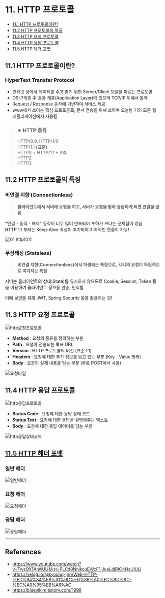 # 11. HTTP 프로토콜

- [11.1 HTTP 프로토콜이란?](#111-http-프로토콜이란)
- [11.2 HTTP 프로토콜의 특징](#112-http-프로토콜의-특징)
- [11.3 HTTP 요청 프로토콜](#113-http-요청-프로토콜)
- [11.4 HTTP 응답 프로토콜](#114-http-응답-프로토콜)
- [11.5 HTTP 헤더 포맷](#115-http-헤더-포맷)

## 11.1 HTTP 프로토콜이란?

### **HyperText Transfer Protocol**

- 인터넷 상에서 데이터를 주고 받기 위한 Server/Client 모델을 따르는 프로토콜
- OSI 7계층 中 응용 계층(Application Layer)에 있으며 TCP/IP 위에서 동작
- Request / Response 동작에 기반하여 서비스 제공
- www에서 쓰이는 핵심 프로토콜로, 문서 전송을 위해 쓰이며 오늘날 거의 모든 웹 애플리케이션에서 사용됨

> ### ※ HTTP 종류
>
> HTTP/0.9, HTTP/1/0 <br>
> HTTP/1.1 **(표준)** <br>
> HTTPS = HTTP/1.1 + SSL <br>
> HTTP2 <br>
> HTTP3

## 11.2 HTTP 프로토콜의 특징

### **비연결 지향 (Connectionless)**

> **클라이언트에서 서버에 요청을 하고, 서버가 요청을 받아 응답하게 되면 연결을 끊음**

"연결 - 동작 - 해제" 동작이 너무 많이 반복되어 부하가 크다는 문제점이 있음<br>
HTTP 1.1 부터는 Keep-Alive 속성이 추가되어 지속적인 연결이 가능!

![01 http1011](https://user-images.githubusercontent.com/50864657/128696940-ae68a59e-9caa-4edf-9702-0e470c90239c.png)

### **무상태성 (Stateless)**

> **비연결 지향(Connectionless)에서 파생되는 특징으로, 각각의 요청이 독립적으로 여겨지는 특징**

서버는 클라이언트의 상태(State)를 유지하지 않으므로 Cookie, Session, Token 등을 이용하여 클라이언트 정보를 인증, 인식함

이때 보안을 위해 JWT, Spring Security 등을 활용하는 것!

## 11.3 HTTP 요청 프로토콜

![http요청프로토콜](https://user-images.githubusercontent.com/50864657/128697123-afbcc666-4103-4e24-98f9-a96dbfcc0fb4.png)

- **Method** : 요청의 종류를 정의하는 부분
- **Path** : 요청이 전송되는 목표 URL
- **Version** : HTTP 프로토콜의 버전 (표준 1.1)
- **Headers** : 요청에 대한 추가 정보를 담고 있는 부분 (Key - Value 형태)
- **Body** : 요청의 실제 내용을 담는 부분 (주로 POST에서 사용)

![요청타입](https://user-images.githubusercontent.com/50864657/128697197-aaa2da41-72f2-42d6-a56a-ae7757422604.png)

## 11.4 HTTP 응답 프로토콜

![http응답프로토콜](https://user-images.githubusercontent.com/50864657/128697952-0973881c-abb1-4f95-a381-d6ba65310291.png)

- **Status Code** : 요청에 대한 응답 상태 코드
- **Status Text** : 요청에 대한 응답을 설명해주는 텍스트
- **Body** : 요청에 대한 응답 데이터를 담는 부분

![http응답상태코드](https://user-images.githubusercontent.com/50864657/128698270-c42b5962-bccd-455b-b699-d0fb46d9ca8b.PNG)

## [11.5 HTTP 헤더 포맷](https://jeong-pro.tistory.com/181)

### **일반 헤더**

![일반헤더](https://user-images.githubusercontent.com/50864657/128699608-87bcb275-b254-44ed-b7d3-68f1e5624686.PNG)

### **요청 헤더**

![요청헤더](https://user-images.githubusercontent.com/50864657/128699621-8f5c534a-822b-45dd-b4d7-1d8245d1bb16.PNG)

### **응답 헤더**

![응답헤더](https://user-images.githubusercontent.com/50864657/128699632-187c8a61-07d3-44aa-b95e-de890282762d.PNG)

<hr>

## References

- https://www.youtube.com/watch?v=TwsQX1AnWJU&list=PL0d8NnikouEWcF1jJueLdjRIC4HsUlULi
- https://velog.io/@kyoung-jnn/Web-HTTP-%ED%94%84%EB%A1%9C%ED%86%A0%EC%BD%9C-%EC%A0%95%EB%A6%AC
- https://blueyikim.tistory.com/1999
